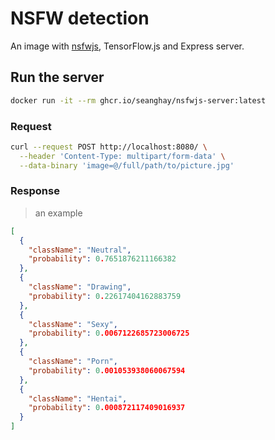 # NSFW detection

An image with [nsfwjs](https://github.com/infinitered/nsfwjs), TensorFlow.js and Express server.

## Run the server

```sh
docker run -it --rm ghcr.io/seanghay/nsfwjs-server:latest
```

### Request

```sh
curl --request POST http://localhost:8080/ \
  --header 'Content-Type: multipart/form-data' \
  --data-binary 'image=@/full/path/to/picture.jpg'
```

### Response 

> an example

```json
[
  {
    "className": "Neutral",
    "probability": 0.7651876211166382
  },
  {
    "className": "Drawing",
    "probability": 0.22617404162883759
  },
  {
    "className": "Sexy",
    "probability": 0.0067122685723006725
  },
  {
    "className": "Porn",
    "probability": 0.001053938060067594
  },
  {
    "className": "Hentai",
    "probability": 0.000872117409016937
  }
]
```
